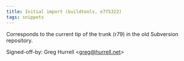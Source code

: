 ```yaml
---
title: Initial import (buildtools, e7f5322)
tags: snippets
---
```


Corresponds to the current tip of the trunk (r79) in the old Subversion repository.

Signed-off-by: Greg Hurrell &lt;greg@hurrell.net&gt;
